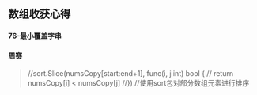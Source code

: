 ## 数组收获心得
#### 76-最小覆盖字串

#### 周赛
>//sort.Slice(numsCopy[start:end+1], func(i, j int) bool {
//	return numsCopy[i] < numsCopy[j]
//}) //使用sort包对部分数组元素进行排序